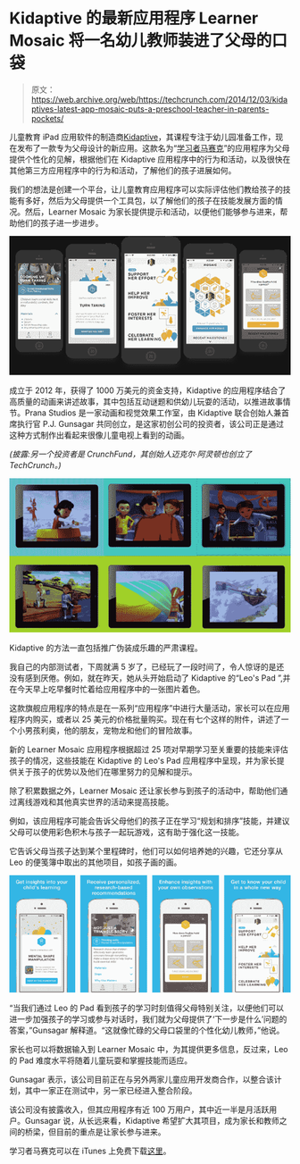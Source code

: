 # Kidaptive 的最新应用程序 Learner Mosaic 将一名幼儿教师装进了父母的口袋

> 原文：<https://web.archive.org/web/https://techcrunch.com/2014/12/03/kidaptives-latest-app-mosaic-puts-a-preschool-teacher-in-parents-pockets/>

儿童教育 iPad 应用软件的制造商[Kidaptive](https://web.archive.org/web/20230315141814/https://techcrunch.com/2013/11/14/educational-ipad-app-maker-kidaptive-scores-10-1-million-series-b/)，其课程专注于幼儿园准备工作，现在发布了一款专为父母设计的新应用。这款名为“[学习者马赛克](https://web.archive.org/web/20230315141814/https://itunes.apple.com/us/app/learner-mosaic/id932869530?mt=8)”的应用程序为父母提供个性化的见解，根据他们在 Kidaptive 应用程序中的行为和活动，以及很快在其他第三方应用程序中的行为和活动，了解他们的孩子进展如何。

我们的想法是创建一个平台，让儿童教育应用程序可以实际评估他们教给孩子的技能有多好，然后为父母提供一个工具包，以了解他们的孩子在技能发展方面的情况。然后，Learner Mosaic 为家长提供提示和活动，以便他们能够参与进来，帮助他们的孩子进一步进步。

![phones2](img/04c903b613c703b929625c33e33b6012.png)

成立于 2012 年，获得了 1000 万美元的资金支持，Kidaptive 的应用程序结合了高质量的动画来讲述故事，其中包括互动谜题和供幼儿玩耍的活动，以推进故事情节。Prana Studios 是一家动画和视觉效果工作室，由 Kidaptive 联合创始人兼首席执行官 P.J. Gunsagar 共同创立，是这家初创公司的投资者，该公司正是通过这种方式制作出看起来很像儿童电视上看到的动画。

*(披露:另一个投资者是 CrunchFund，其创始人迈克尔·阿灵顿也创立了 TechCrunch。)*

![Screen Shot 2014-12-03 at 1.59.08 PM](img/16a19c8818e6f8ad05cf5c218419950d.png)

Kidaptive 的方法一直包括推广伪装成乐趣的严肃课程。

我自己的内部测试者，下周就满 5 岁了，已经玩了一段时间了，令人惊讶的是还没有感到厌倦。例如，就在昨天，她从头开始启动了 Kidaptive 的“Leo's Pad ”,并在今天早上吃早餐时忙着给应用程序中的一张图片着色。

这款旗舰应用程序的特点是在一系列“应用程序”中进行大量活动，家长可以在应用程序内购买，或者以 25 美元的价格批量购买。现在有七个这样的附件，讲述了一个小男孩利奥，他的朋友，宠物龙和他们的冒险故事。

新的 Learner Mosaic 应用程序根据超过 25 项对早期学习至关重要的技能来评估孩子的情况，这些技能在 Kidaptive 的 Leo's Pad 应用程序中呈现，并为家长提供关于孩子的优势以及他们在哪里努力的见解和提示。

除了积累数据之外，Learner Mosaic 还让家长参与到孩子的活动中，帮助他们通过离线游戏和其他真实世界的活动来提高技能。

例如，该应用程序可能会告诉父母他们的孩子正在学习“规划和排序”技能，并建议父母可以使用彩色积木与孩子一起玩游戏，这有助于强化这一技能。

它告诉父母当孩子达到某个里程碑时，他们可以如何培养她的兴趣，它还分享从 Leo 的便笺簿中取出的其他项目，如孩子画的画。

![Screen Shot 2014-12-03 at 1.57.22 PM](img/fad6bc138eb66da32bc2e8fced473ade.png)

“当我们通过 Leo 的 Pad 看到孩子的学习时刻值得父母特别关注，以便他们可以进一步加强孩子的学习或参与对话时，我们就为父母提供了‘下一步是什么’问题的答案，”Gunsagar 解释道。“这就像忙碌的父母口袋里的个性化幼儿教师，”他说。

家长也可以将数据输入到 Learner Mosaic 中，为其提供更多信息，反过来，Leo 的 Pad 难度水平将随着儿童玩耍和掌握技能而适应。

Gunsagar 表示，该公司目前正在与另外两家儿童应用开发商合作，以整合该计划，其中一家正在测试中，另一家已经进入整合阶段。

该公司没有披露收入，但其应用程序有近 100 万用户，其中近一半是月活跃用户。Gunsagar 说，从长远来看，Kidaptive 希望扩大其项目，成为家长和教师之间的桥梁，但目前的重点是让家长参与进来。

学习者马赛克可以在 iTunes 上免费下载[这里](https://web.archive.org/web/20230315141814/https://itunes.apple.com/us/app/learner-mosaic/id932869530?mt=8)。